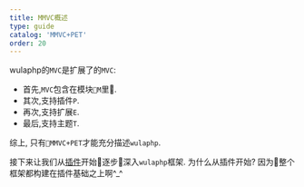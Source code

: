 ```yaml
---
title: MMVC概述
type: guide
catalog: 'MMVC+PET'
order: 20
---
```


wulaphp的`MVC`是扩展了的`MVC`:

* 首先,`MVC`包含在模块`M`里.
* 其次,支持插件`P`.
* 再次,支持扩展`E`.
* 最后,支持主题`T`.

综上, 只有`MMVC+PET`才能充分描述`wulaphp`.

接下来让我们从[插件](mvc/plugin.html)开始逐步深入`wulaphp`框架. 为什么从插件开始? 因为整个框架都构建在插件基础之上啊^_^